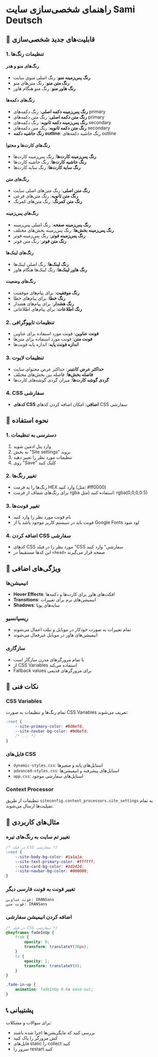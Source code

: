 # راهنمای شخصی‌سازی سایت Sami Deutsch

## 🎨 قابلیت‌های جدید شخصی‌سازی

### 1. تنظیمات رنگ‌ها

#### رنگ‌های منو و هدر
- **رنگ پس‌زمینه منو**: رنگ اصلی منوی سایت
- **رنگ متن منو**: رنگ متن‌های منو
- **رنگ هاور منو**: رنگ منو هنگام هاور

#### رنگ‌های دکمه‌ها
- **رنگ پس‌زمینه دکمه اصلی**: رنگ دکمه‌های primary
- **رنگ متن دکمه اصلی**: رنگ متن دکمه‌های primary
- **رنگ پس‌زمینه دکمه ثانویه**: رنگ دکمه‌های secondary
- **رنگ متن دکمه ثانویه**: رنگ متن دکمه‌های secondary
- **رنگ حاشیه دکمه outline**: رنگ حاشیه دکمه‌های outline

#### رنگ‌های کارت‌ها و محتوا
- **رنگ پس‌زمینه کارت‌ها**: رنگ پس‌زمینه کارت‌ها
- **رنگ حاشیه کارت‌ها**: رنگ حاشیه کارت‌ها
- **رنگ سایه کارت‌ها**: رنگ سایه کارت‌ها

#### رنگ‌های متن
- **رنگ متن اصلی**: رنگ متن‌های اصلی سایت
- **رنگ متن ثانویه**: رنگ متن‌های فرعی
- **رنگ متن کمرنگ**: رنگ متن‌های کمرنگ

#### رنگ‌های پس‌زمینه
- **رنگ پس‌زمینه صفحه**: رنگ اصلی پس‌زمینه
- **رنگ پس‌زمینه بخش‌ها**: رنگ پس‌زمینه بخش‌های مختلف
- **رنگ پس‌زمینه فوتر**: رنگ پس‌زمینه فوتر
- **رنگ متن فوتر**: رنگ متن فوتر

#### رنگ‌های لینک‌ها
- **رنگ لینک‌ها**: رنگ اصلی لینک‌ها
- **رنگ هاور لینک‌ها**: رنگ لینک‌ها هنگام هاور

#### رنگ‌های وضعیت
- **رنگ موفقیت**: برای پیام‌های موفقیت
- **رنگ خطا**: برای پیام‌های خطا
- **رنگ هشدار**: برای پیام‌های هشدار
- **رنگ اطلاعات**: برای پیام‌های اطلاعاتی

### 2. تنظیمات تایپوگرافی

- **فونت عناوین**: فونت مورد استفاده برای عناوین
- **فونت متن**: فونت مورد استفاده برای متن‌ها
- **اندازه فونت پایه**: اندازه پایه فونت‌ها

### 3. تنظیمات لایوت

- **حداکثر عرض کانتینر**: حداکثر عرض محتوای سایت
- **فاصله بخش‌ها**: فاصله بین بخش‌های مختلف
- **گردی گوشه کارت‌ها**: میزان گردی گوشه‌های کارت‌ها

### 4. CSS سفارشی

- **کدهای CSS اضافی**: امکان اضافه کردن کدهای CSS سفارشی

## 🚀 نحوه استفاده

### 1. دسترسی به تنظیمات
1. وارد پنل ادمین شوید
2. به بخش "Site settings" بروید
3. تنظیمات مورد نظر را تغییر دهید
4. روی "Save" کلیک کنید

### 2. تغییر رنگ‌ها
- رنگ‌ها را به فرمت HEX وارد کنید (مثل: #ff0000)
- برای رنگ‌های شفاف از فرمت rgba استفاده کنید (مثل: rgba(0,0,0,0.5)

### 3. تغییر فونت‌ها
- نام فونت مورد نظر را وارد کنید
- فونت باید در سیستم کاربر موجود باشد یا از Google Fonts لود شود

### 4. اضافه کردن CSS سفارشی
- کدهای CSS مورد نظر را در فیلد "CSS سفارشی" وارد کنید
- این کدها مستقیماً در `<head>` صفحه قرار می‌گیرند

## 📱 ویژگی‌های اضافی

### انیمیشن‌ها
- **Hover Effects**: افکت‌های هاور برای کارت‌ها و دکمه‌ها
- **Transitions**: انیمیشن‌های نرم برای تغییرات
- **Shadows**: سایه‌های پویا

### ریسپانسیو
- تمام تغییرات به صورت خودکار در موبایل و تبلت اعمال می‌شوند
- انیمیشن‌های هاور در موبایل غیرفعال می‌شوند

### سازگاری
- با تمام مرورگرهای مدرن سازگار است
- از CSS Variables استفاده می‌کند
- Fallback values برای مرورگرهای قدیمی

## 🔧 نکات فنی

### CSS Variables
تمام رنگ‌ها و تنظیمات به صورت CSS Variables تعریف می‌شوند:
```css
:root {
    --site-primary-color: #0d6efd;
    --site-navbar-bg-color: #0d6efd;
    /* ... */
}
```

### فایل‌های CSS
- `dynamic-styles.css`: استایل‌های پایه و متغیرها
- `advanced-styles.css`: استایل‌های پیشرفته و انیمیشن‌ها
- `app.css`: استایل‌های سفارشی موجود

### Context Processor
تنظیمات از طریق `siteconfig.context_processors.site_settings` به تمام تمپلیت‌ها ارسال می‌شوند.

## 🎯 مثال‌های کاربردی

### تغییر تم سایت به رنگ‌های تیره
```css
/* در فیلد CSS سفارشی */
:root {
    --site-body-bg-color: #1a1a1a;
    --site-text-primary-color: #ffffff;
    --site-card-bg-color: #2d2d2d;
    --site-navbar-bg-color: #000000;
}
```

### تغییر فونت به فونت فارسی دیگر
```
فونت عناوین: IRANSans
فونت متن: IRANSans
```

### اضافه کردن انیمیشن سفارشی
```css
/* در فیلد CSS سفارشی */
@keyframes fadeInUp {
    from {
        opacity: 0;
        transform: translateY(30px);
    }
    to {
        opacity: 1;
        transform: translateY(0);
    }
}

.fade-in-up {
    animation: fadeInUp 0.6s ease-out;
}
```

## 📞 پشتیبانی

برای سوالات و مشکلات:
- بررسی کنید که مایگریشن‌ها اجرا شده باشند
- کش مرورگر را پاک کنید
- فایل‌های static را collect کنید
- سرور را restart کنید
